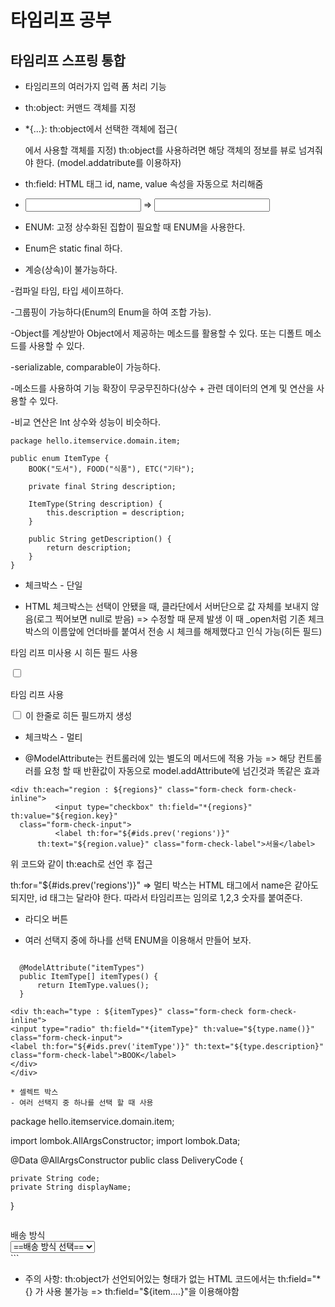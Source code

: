 # 타임리프 공부

## 타임리프 스프링 통합
* 타임리프의 여러가지 입력 폼 처리 기능

- th:object: 커맨드 객체를 지정

- *{...}: th:object에서 선택한 객체에 접근(<form>에서 사용할 객체를 지정) th:object를 사용하려면 해당 객체의 정보를 뷰로 넘겨줘야 한다. (model.addatribute를 이용하자) 

- th:field: HTML 태그 id, name, value 속성을 자동으로 처리해줌

- <input type="text" th:field="*{itemName}" /> => <input type="text" id="itemName" name="itemName" th:value="*{itemName}" />

* ENUM: 고정 상수화된 집합이 필요할 때 ENUM을 사용한다. 

- Enum은 static final 하다.

- 계승(상속)이 불가능하다.

-컴파일 타임, 타입 세이프하다.

-그룹핑이 가능하다(Enum의 Enum을 하여 조합 가능).

-Object를 계상받아 Object에서 제공하는 메소드를 활용할 수 있다. 또는 디폴트 메소드를 사용할 수 있다.

-serializable, comparable이 가능하다.

-메소드를 사용하여 기능 확장이 무궁무진하다(상수 + 관련 데이터의 연계 및 연산을 사용할 수 있다.

-비교 연산은 Int 상수와 성능이 비슷하다.

```
package hello.itemservice.domain.item;

public enum ItemType {
    BOOK("도서"), FOOD("식품"), ETC("기타");

    private final String description;

    ItemType(String description) {
        this.description = description;
    }

    public String getDescription() {
        return description;
    }
}
```

* 체크박스 - 단일 
- HTML 체크박스는 선택이 안됐을 때, 클라단에서 서버단으로 값 자체를 보내지 않음(로그 찍어보면 null로 받음) => 수정할 때 문제 발생 
이 때 _open처럼 기존 체크 박스의 이름앞에 언더바를 붙여서 전송 시 체크를 해제했다고 인식 가능(히든 필드) 

타임 리프 미사용 시 히든 필드 사용

<input type="checkbox" id="open" name="open" class="form-check-input">

<input type="hidden" name="_open" value="on"/>

타임 리프 사용

<input type="checkbox" th:field="*{open}" class="form-check-input"> 이 한줄로 히든 필드까지 생성

* 체크박스 - 멀티

- @ModelAttribute는 컨트롤러에 있는 별도의 메서드에 적용 가능 => 해당 컨트롤러를 요청 할 때 반환값이 자동으로 model.addAttribute에 넘긴것과 똑같은 효과

```
<div th:each="region : ${regions}" class="form-check form-check-inline">
          <input type="checkbox" th:field="*{regions}" th:value="${region.key}"
  class="form-check-input">
          <label th:for="${#ids.prev('regions')}"
      th:text="${region.value}" class="form-check-label">서울</label>
```

위 코드와 같이 th:each로 선언 후 접근

th:for="${#ids.prev('regions')}" => 멀티 박스는 HTML 태그에서 name은 같아도 되지만, id 태그는 달라야 한다. 따라서 타임리프는 임의로 1,2,3 숫자를 붙여준다.

* 라디오 버튼
- 여러 선택지 중에 하나를 선택 ENUM을 이용해서 만들어 보자.

```

  @ModelAttribute("itemTypes")
  public ItemType[] itemTypes() {
      return ItemType.values();
  }
```

```
<div th:each="type : ${itemTypes}" class="form-check form-check-inline">
<input type="radio" th:field="*{itemType}" th:value="${type.name()}" class="form-check-input">
<label th:for="${#ids.prev('itemType')}" th:text="${type.description}" class="form-check-label">BOOK</label>
</div>
</div>

* 셀렉트 박스
- 여러 선택지 중 하나를 선택 할 때 사용

```
package hello.itemservice.domain.item;

import lombok.AllArgsConstructor;
import lombok.Data;

@Data
@AllArgsConstructor
public class DeliveryCode {

    private String code;
    private String displayName;
}
```

```
<div>
            <div>배송 방식</div>
            <select th:field="*{deliveryCode}" class="form-select">
                <option value="">==배송 방식 선택==</option>
                <option th:each="deliveryCode : ${deliveryCodes}" th:value="${deliveryCode.code}" th:text="${deliveryCode.displayName}">
                    FAST
                </option>
            </select>
        </div>
```

* 주의 사항: th:object가 선언되어있는 <form>형태가 없는 HTML 코드에서는 th:field="*{} 가 사용 불가능 => th:field="${item....}"을 이용해야함 

